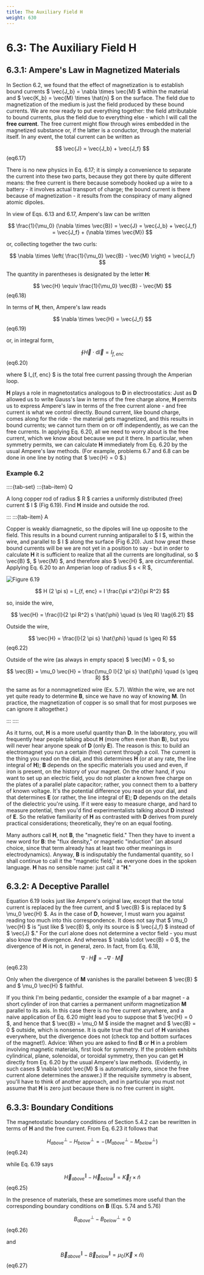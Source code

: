 ```yaml
---
title: The Auxiliary Field H
weight: 630
---
```



# 6.3: The Auxiliary Field H

## 6.3.1: Ampere's Law in Magnetized Materials

In Section 6.2, we found that the effect of magnetization is to establish bound currents $ \vec{J_b} = \nabla \times  \vec{M} $ within the material and $ \vec{K_b} = \vec{M} \times \hat{n} $ on the surface. The field due to magnetization of the medium is just the field produced by these bound currents. We are now ready to put everything together: the field attributable to bound currents, plus the field due to everything else - which I will call the __free current__. The free current might flow through wires embedded in the magnetized substance or, if the latter is a conductor, through the material itself. In any event, the total current can be written as

$$
\vec{J} = \vec{J_b} + \vec{J_f} 
$$ (eq6.17)


There is no new physics in Eq. 6.17; it is simply a convenience to separate the current into these two parts, because they got there by quite different means: the free current is there because somebody hooked up a wire to a battery - it involves actual transport of charge; the bound current is there because of magnetization - it results from the conspiracy of many aligned atomic dipoles. 

In view of Eqs. 6.13 and 6.17, Ampere's law can be written

$$
\frac{1}{\mu_0} (\nabla \times  \vec{B}) = \vec{J} = \vec{J_b} + \vec{J_f} = \vec{J_f} + (\nabla \times  \vec{M})
$$

or, collecting together the two curls:

$$
\nabla \times  \left( \frac{1}{\mu_0} \vec{B} - \vec{M} \right) = \vec{J_f}
$$

The quantity in parentheses is designated by the letter __H__:

$$
\vec{H} \equiv \frac{1}{\mu_0} \vec{B} - \vec{M} 
$$ (eq6.18)

In terms of __H__, then, Ampere's law reads

$$
\nabla \times  \vec{H} = \vec{J_f} 
$$ (eq6.19)

or, in integral form,

$$
\oint \vec{H} \cdot \mathrm{d} \vec{l} = I _{f, enc} 
$$ (eq6.20)

where $ I_{f, enc} $ is the total free current passing through the Amperian loop.

__H__ plays a role in magnetostatics analogous to __D__ in electroostatics: Just as __D__ allowed us to write Gauss's law in terms of the free charge alone, __H__ permits us to express Ampere's law in terms of the free current alone - and free current is what we control directly. Bound current, like bound charge, comes along for the ride - the material gets magnetized, and this results in bound currents; we cannot turn them on or off independently, as we can the free currents. In applying Eq. 6.20, all we need to worry about is the free current, which we know about because we put it there. In particular, when symmetry permits, we can calculate __H__ immediately from Eq. 6.20 by the usual Ampere's law methods. (For example, problems 6.7 and 6.8 can be done in one line by noting that $ \vec{H} = 0 $.)

### Example 6.2

::::{tab-set}
:::{tab-item} Q

A long copper rod of radius $ R $ carries a uniformly distributed (free) current $ I $ (Fig 6.19). Find __H__ inside and outside the rod.

:::
:::{tab-item} A

Copper is weakly diamagnetic, so the dipoles will line up opposite to the field. This results in a bound current running antiparallel to $ I $, within the wire, and parallel to $ I $ along the surface (Fig 6.20). Just how great these bound currents will be we are not yet in a position to say - but in order to calculate __H__ it is sufficient to realize that all the currents are longitudinal, so $ \vec{B} $, $ \vec{M} $, and therefore also $ \vec{H} $, are circumferential. Applying Eq. 6.20 to an Amperian loop of radius $ s < R $,

![Figure 6.19](../img/6.19.png)

$$
H (2 \pi s) = I_{f, enc} = I \frac{\pi s^2}{\pi R^2} 
$$

so, inside the wire,

$$
\vec{H} = \frac{I}{2 \pi R^2} s \hat{\phi} \quad (s \leq R) \tag{6.21} 
$$

Outside the wire,

$$
\vec{H} = \frac{I}{2 \pi s} \hat{\phi} \quad (s \geq R) 
$$ (eq6.22)

Outside of the wire (as always in empty space) $ \vec{M} = 0 $, so

$$
\vec{B} = \mu_0 \vec{H} = \frac{\mu_0 I}{2 \pi s} \hat{\phi} \quad (s \geq R)
$$

the same as for a nonmagnetized wire (Ex. 5.7). Within the wire, we are not yet quite ready to determine __B__, since we have no way of knowing __M__. (In practice, the magnetization of copper is so small that for most purposes we can ignore it altogether.)


:::
::::


As it turns, out, __H__ is a more useful quantity than __D__. In the laboratory, you will frequently hear people talking about __H__ (more often even than __B__), but you will never hear anyone speak of __D__ (only __E__). The reason is this: to build an electromagnet you run a certain (free) current through a coil. The current is the thing you read on the dial, and this determines __H__ (or at any rate, the line integral of __H__); __B__ depends on the specific materials you used and even, if iron is present, on the history of your magnet. On the other hand, if you want to set up an electric field, you do not plaster a known free charge on the plates of a parallel plate capacitor; rather, you connect them to a battery of known voltage. It's the potential difference you read on your dial, and that determines __E__ (or rather, the line integral of __E__); __D__ depends on the details of the dielectric you're using. If it were easy to measure charge, and hard to measure potential, then you'd find experimentalists talking about __D__ instead of __E__. So the relative familiarity of __H__ as contrasted with __D__ derives from purely practical considerations; theoretically, they're on an equal footing.

Many authors call __H__, not __B__, the "magnetic field." Then they have to invent a new word for __B__: the "flux density," or magnetic "induction" (an absurd choice, since that term already has at least two other meanings in electrodynamics). Anyway, __B__ is indisputably the fundamental quantity, so I shall continue to call it the "magnetic field," as everyone does in the spoken language. __H__ has no sensible name: just call it "__H__." 

## 6.3.2: A Deceptive Parallel

Equation 6.19 looks just like Ampere's original law, except that the total current is replaced by the free current, and $ \vec{B} $ is replaced by $ \mu_0 \vec{H} $. As in the case of __D__, however, I must warn you against reading too much into this correspondence. It does not say that $ \mu_0 \vec{H} $ is "just like $ \vec{B} $, only its source is $ \vec{J_f} $ instead of $ \vec{J} $." For the curl alone does not determine a vector field - you must also know the divergence. And whereas $ \nabla \cdot  \vec{B} = 0 $, the divergence of __H__ is not, in general, zero. In fact, from Eq. 6.18,

$$
\nabla \cdot  \vec{H} = - \nabla \cdot  \vec{M} 
$$ (eq6.23)

Only when the divergence of __M__ vanishes is the parallel between $ \vec{B} $ and $ \mu_0 \vec{H} $ faithful.

If you think I'm being pedantic, consider the example of a bar magnet - a short cylinder of iron that carries a permanent uniform magnetization __M__ parallel to its axis. In this case there is no free current anywhere, and a naive application of Eq. 6.20 might lead you to suppose that $ \vec{H} = 0 $, and hence that $ \vec{B} = \mu_0 M $ inside the magnet and $ \vec{B} = 0 $ outside, which is nonsense. It is quite true that the curl of __H__ vanishes everywhere, but the divergence does not (check top and bottom surfaces of the magnet!). Advice: When you are asked to find __B__ or __H__ in a problem involving magnetic materials, first look for symmetry. If the problem exhibits cylindrical, plane, solenoidal, or toroidal symmetry, then you can get __H__ directly from Eq. 6.20 by the usual Ampere's law methods. (Evidently, in such cases $ \nabla \cdot  \vec{M} $ is automatically zero, since the free current alone determines the answer.) If the requisite symmetry is absent, you'll have to think of another approach, and in particular you must not assume that __H__ is zero just because there is no free current in sight.

## 6.3.3: Boundary Conditions

The magnetostatic boundary conditions of Section 5.4.2 can be rewritten in terms of __H__ and the free current. From Eq. 6.23 it follows that

$$
H_{above} ^\perp - H_{below} ^\perp = -(M_{above} ^\perp - M_{below} ^\perp) 
$$ (eq6.24)

while Eq. 6.19 says

$$
\vec{H}_{above} ^\parallel - \vec{H}_{below} ^\parallel = \vec{K}_f \times \hat{n} 
$$ (eq6.25)

In the presence of materials, these are sometimes more useful than the corresponding boundary conditions on __B__ (Eqs. 5.74 and 5.76)

$$
B_{above} ^\perp -  B_{below} ^\perp = 0 
$$ (eq6.26)

and

$$
\vec{B}_{above} ^\parallel - \vec{B}_{below} ^\parallel = \mu_0 (\vec{K} \times \hat{n} ) 
$$ (eq6.27)

